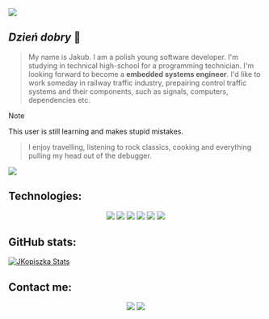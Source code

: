 ![](https://komarev.com/ghpvc/?username=JKopiszka&style=for-the-badge)
## _Dzień dobry_ 👋
> My name is Jakub. I am a polish young software developer. I'm studying in technical high-school for a programming technician.
> I'm looking forward to become a **embedded systems engineer**. I'd like to work someday in railway traffic industry, prepairing control traffic systems
> and their components, such as signals, computers, dependencies etc.
>

> [!NOTE]
> This user is still learning and makes stupid mistakes.

> I enjoy travelling, listening to rock classics, cooking and everything pulling my head out of the debugger.

![](https://github.com/user-attachments/assets/f2c89f6b-65f5-46bf-b89d-5bfd0cffab3f)

## Technologies:
<p align=center>
  <img src="https://img.shields.io/badge/C%23-purple?style=for-the-badge&logo=sharp&logoColor=white">
  <img src="https://img.shields.io/badge/Python-yellow?style=for-the-badge&logo=python&logoColor=white">
  <img src="https://img.shields.io/badge/C%2B%2B-blue?style=for-the-badge&logo=c%2B%2B">
  <img src="https://img.shields.io/badge/JavaScript-gold?style=for-the-badge&logo=javascript&logoColor=black">
  <img src="https://img.shields.io/badge/Git-%23e06302?style=for-the-badge&logo=git&logoColor=white">
  <img src="https://img.shields.io/badge/GitHub-black?style=for-the-badge&logo=github&logoColor=white">
</p>

## GitHub stats:
[![JKopiszka Stats](https://github-readme-stats.vercel.app/api?username=JKopiszka&show_icons=true&theme=vision-friendly-dark)](https://github.com/anuraghazra/github-readme-stats)

## Contact me:
<p align="center">
<img src="https://img.shields.io/badge/LinkedIn-Jakub%20Kopiszka-teal?style=for-the-badge&link=https%3A%2F%2Fwww.linkedin.com%2Fin%2Fjakub-kopiszka%2F">
<img src="https://img.shields.io/badge/Facebook-Jakub_Kopiszka-blue?style=for-the-badge&logo=facebook&logoColor=white&link=https%3A%2F%2Fwww.facebook.com%2Fjakub.kopiszka">
</p>



